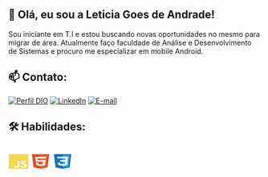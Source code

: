 ## 👋 Olá, eu sou a Leticia Goes de Andrade!
Sou iniciante em T.I e estou buscando novas oportunidades no mesmo para migrar de área. Atualmente faço faculdade de Análise e Desenvolvimento de Sistemas e procuro me especializar em mobile Android.

## 📫 Contato:
[![Perfil DIO](https://img.shields.io/badge/-Meu%20Perfil%20na%20DIO-30A3DC?style=for-the-badge)](https://www.dio.me/users/leticiagoesdeandrade)
[![LinkedIn](https://img.shields.io/badge/-LinkedIn-000?style=for-the-badge&logo=linkedin&logoColor=30A3DC)](https://www.linkedin.com/in/leticia-goes-71500b116/)
[![E-mail](https://img.shields.io/badge/-Email-000?style=for-the-badge&logo=microsoft-outlook&logoColor=E94D5F)](mailto:leticiagoesdeandrade@yahoo.com.br)


## 🛠️ Habilidades: 
<div style="display: inline_block"><br>
  <img align="center" alt="Caio-Js" height="30" width="40" src="https://raw.githubusercontent.com/devicons/devicon/master/icons/javascript/javascript-plain.svg">
  <img align="center" alt="Caio-HTML"  height="30" width="40" src="https://raw.githubusercontent.com/devicons/devicon/master/icons/html5/html5-original.svg">
  <img align="center" alt="Caio-CSS" height="30" width="40" src="https://raw.githubusercontent.com/devicons/devicon/master/icons/css3/css3-original.svg"> 
